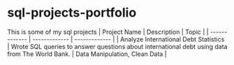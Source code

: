 # sql-projects-portfolio
This is some of my sql projects 
| Project Name  | Description   |  Topic        |
| ------------- | ------------- | ------------- |
| Analyze International 
Debt Statistics  |  Wrote SQL queries to answer questions about international debt 
using data from The World Bank. | Data Manipulation, 
Clean Data  |        

